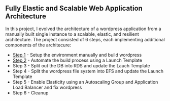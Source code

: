 ## Fully Elastic and Scalable Web Application Architecture
In this project, I evolved the architecture of a wordpress application from a manually built single instance to a scalable, elastic, and resilient architecture. The project consisted of 6 steps, each implementing additional components of the architecure:
* [Step 1](https://github.com/Diana725/AWS-Solutions-Architect-Projects/tree/main/Fully%20Elastic%20and%20Scalable%20Web%20Application%20Architecture/Step%201) - Setup the environment manually and build wordpress
* [Step 2](https://github.com/Diana725/AWS-Solutions-Architect-Projects/tree/main/Fully%20Elastic%20and%20Scalable%20Web%20Application%20Architecture/Step%202) - Automate the build process using a Launch Template
* Step 3 - Split out the DB into RDS and update the Lauch Template
* Step 4 - Split the wordpress file system into EFS and update the Launch Template
* Step 5 - Enable Elasticity using an Autoscaling Group and Application Load Balancer and fix wordpress
* Step 6 - Cleanup
